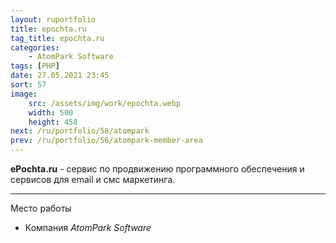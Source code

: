 ```yaml
---
layout: ruportfolio
title: epochta.ru
tag_title: epochta.ru
categories:
    - AtomPark Software
tags: [PHP]
date: 27.05.2021 23:45
sort: 57
image: 
    src: /assets/img/work/epochta.webp 
    width: 500
    height: 458
next: /ru/portfolio/58/atompark
prev: /ru/portfolio/56/atompark-member-area
---
```


**ePochta.ru** - сервис по продвижению программного обеспечения и сервисов для email и смс маркетинга.

---

Место работы

* Компания _AtomPark Software_
